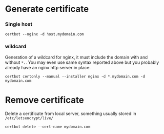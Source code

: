 # Generate certificate
### Single host
```
certbot --nginx -d host.mydomain.com
```
### wildcard
Generation of a wildcard for nginx, it must include the domain with and without `*.`. You may even use same syntax
reported above but you probably already have an nginx http server in place.
```
certbot certonly --manual --installer nginx -d *.mydomain.com -d mydomain.com
```

# Remove certificate
Delete a certificate from local server, something usually stored in `/etc/letsencrypt/live/`
```
certbot delete --cert-name mydomain.com
```
